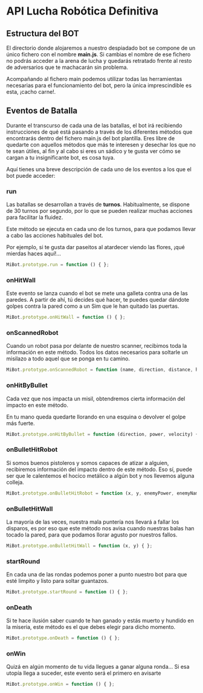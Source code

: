 # API Lucha Robótica Definitiva

## Estructura del BOT

El directorio donde alojaremos a nuestro despiadado bot se compone de un único fichero con el nombre **main.js**. Si cambias el nombre de ese fichero no podrás acceder a la arena de lucha y quedarás retratado frente al resto de adversarios que te machacarán sin problema.

Acompañando al fichero main podemos utilizar todas las herramientas necesarias para el funcionamiento del bot, pero la única imprescindible es esta, ¡cacho carne!.

## Eventos de Batalla

Durante el transcurso de cada una de las batallas, el bot irá recibiendo instrucciones de qué está pasando a través de los diferentes métodos que encontrarás dentro del fichero main.js del bot plantilla. Eres libre de quedarte con aquellos métodos que más te interesen y desechar los que no te sean útiles, al fin y al cabo si eres un sádico y te gusta ver cómo se cargan a tu insignificante bot, es cosa tuya.

Aquí tienes una breve descripción de cada uno de los eventos a los que el bot puede acceder:

### run

Las batallas se desarrollan a través de **turnos**. Habitualmente, se dispone de 30 turnos por segundo, por lo que se pueden realizar muchas acciones para facilitar la fluidez.

Este método se ejecuta en cada uno de los turnos, para que podamos llevar a cabo las acciones habituales del bot. 

Por ejemplo, si te gusta dar paseitos al atardecer viendo las flores, ¡qué mierdas haces aquí!...

```javascript
MiBot.prototype.run = function () { };
```

### onHitWall

Este evento se lanza cuando el bot se mete una galleta contra una de las paredes. A partir de ahí, tú decides qué hacer, te puedes quedar dándote golpes contra la pared como a un Sim que le han quitado las puertas.

```javascript
MiBot.prototype.onHitWall = function () { };
```

### onScannedRobot

Cuando un robot pasa por delante de nuestro scanner, recibimos toda la información en este método. Todos los datos necesarios para soltarle un misilazo a todo aquel que se ponga en tu camino.

```javascript
MiBot.prototype.onScannedRobot = function (name, direction, distance, heading, velocity, power) { };
```

### onHitByBullet 

Cada vez que nos impacta un misil, obtendremos cierta información del impacto en este método.

En tu mano queda quedarte llorando en una esquina o devolver el golpe más fuerte.

```javascript
MiBot.prototype.onHitByBullet = function (direction, power, velocity) { };
```

### onBulletHitRobot

Si somos buenos pistoleros y somos capaces de atizar a alguien, recibiremos información del impacto dentro de este método. Eso sí, puede ser que le calentemos el hocico metálico a algún bot y nos llevemos alguna colleja.

```javascript
MiBot.prototype.onBulletHitRobot = function (x, y, enemyPower, enemyName) { };
```

### onBulletHitWall

La mayoría de las veces, nuestra mala puntería nos llevará a fallar los disparos, es por eso que este método nos avisa cuando nuestras balas han tocado la pared, para que podamos llorar agusto por nuestros fallos.

```javascript
MiBot.prototype.onBulletHitWall = function (x, y) { };
```

### startRound

En cada una de las rondas podemos poner a punto nuestro bot para que esté limpito y listo para soltar guantazos.

```javascript
MiBot.prototype.startRound = function () { };
```

### onDeath

Si te hace ilusión saber cuando te han ganado y estás muerto y hundido en la miseria, este método es el que debes elegir para dicho momento.

```javascript
MiBot.prototype.onDeath = function () { };
```

### onWin

Quizá en algún momento de tu vida llegues a ganar alguna ronda... Si esa utopía llega a suceder, este evento será el primero en avisarte

```javascript
MiBot.prototype.onWin = function () { };
```
